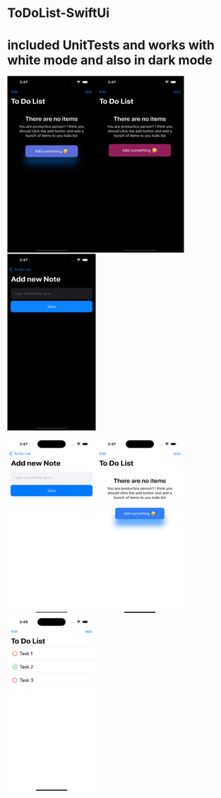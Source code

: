 # ToDoList-SwiftUi 
# included UnitTests and works with white mode and also in dark mode
<img src="https://github.com/Morozina/ToDoList-SwiftUi/blob/main/PreviewScreenshots/Simulator%20Screen%20Shot%20-%20iPhone%2014%20Pro%20-%202023-01-25%20at%2015.47.29.png"  width="200" height="400"><img src="https://github.com/Morozina/ToDoList-SwiftUi/blob/main/PreviewScreenshots/Simulator%20Screen%20Shot%20-%20iPhone%2014%20Pro%20-%202023-01-25%20at%2015.47.32.png"  width="200" height="400"><img src="https://github.com/Morozina/ToDoList-SwiftUi/blob/main/PreviewScreenshots/Simulator%20Screen%20Shot%20-%20iPhone%2014%20Pro%20-%202023-01-25%20at%2015.47.39.png"  width="200" height="400">

<img src="https://github.com/Morozina/ToDoList-SwiftUi/blob/main/PreviewScreenshots/Simulator%20Screen%20Shot%20-%20iPhone%2014%20Pro%20-%202023-01-25%20at%2015.47.56.png"  width="200" height="400"><img src="https://github.com/Morozina/ToDoList-SwiftUi/blob/main/PreviewScreenshots/Simulator%20Screen%20Shot%20-%20iPhone%2014%20Pro%20-%202023-01-25%20at%2015.47.58.png"  width="200" height="400"><img src="https://github.com/Morozina/ToDoList-SwiftUi/blob/main/PreviewScreenshots/Simulator%20Screen%20Shot%20-%20iPhone%2014%20Pro%20-%202023-01-25%20at%2015.48.32.png"  width="200" height="400">
